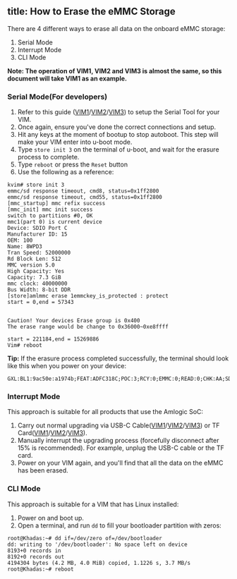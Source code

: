 title: How to Erase the eMMC Storage
---

There are 4 different ways to erase all data on the onboard eMMC storage:
1. Serial Mode
2. Interrupt Mode
3. CLI Mode

**Note: The operation of VIM1, VIM2 and VIM3 is almost the same, so this document will take VIM1 as an example.**

### Serial Mode(For developers)
1. Refer to this guide ([VIM1](/vim1/SetupSerialTool.html)/[VIM2](/vim2/SetupSerialTool.html)/[VIM3](/vim3/SetupSerialTool.html)) to setup the Serial Tool for your VIM.
2. Once again, ensure you've done the correct connections and setup.
3. Hit any keys at the moment of bootup to stop autoboot. This step will make your VIM enter into u-boot mode.
4. Type `store init 3` on the terminal of u-boot, and wait for the erasure process to complete.
5. Type `reboot` or press the `Reset` button
6. Use the following as a reference:
```
kvim# store init 3
emmc/sd response timeout, cmd8, status=0x1ff2800
emmc/sd response timeout, cmd55, status=0x1ff2800
[mmc_startup] mmc refix success
[mmc_init] mmc init success
switch to partitions #0, OK
mmc1(part 0) is current device
Device: SDIO Port C
Manufacturer ID: 15
OEM: 100
Name: 8WPD3 
Tran Speed: 52000000
Rd Block Len: 512
MMC version 5.0
High Capacity: Yes
Capacity: 7.3 GiB
mmc clock: 40000000
Bus Width: 8-bit DDR
[store]amlmmc erase 1emmckey_is_protected : protect
start = 0,end = 57343


Caution! Your devices Erase group is 0x400
The erase range would be change to 0x36000~0xe8ffff

start = 221184,end = 15269886
Vim# reboot
```
**Tip:**
If the erasure process completed successfully, the terminal should look like this when you power on your device:
```
GXL:BL1:9ac50e:a1974b;FEAT:ADFC318C;POC:3;RCY:0;EMMC:0;READ:0;CHK:AA;SD:800;USB:8;
```

### Interrupt Mode
This approach is suitable for all products that use the Amlogic SoC:

1. Carry out normal upgrading via USB-C Cable([VIM1](/vim1/UpgradeViaUSBCable.html)/[VIM2](/vim2/UpgradeViaUSBCable.html)/[VIM3](/vim3/UpgradeViaUSBCable.html)) or TF Card([VIM1](/vim1/UpgradeViaTFBurningCard.html)/[VIM2](/vim2/UpgradeViaTFBurningCard.html)/[VIM3](/vim3/UpgradeViaTFBurningCard.html)).
2. Manually interrupt the upgrading process (forcefully disconnect after 15% is recommended). For example, unplug the USB-C cable or the TF card.
3. Power on your VIM again, and you'll find that all the data on the eMMC has been erased.


### CLI Mode
This approach is suitable for a VIM that has Linux installed:

1. Power on and boot up.
2. Open a terminal, and run `dd` to fill your bootloader partition with zeros:
```
root@Khadas:~# dd if=/dev/zero of=/dev/bootloader
dd: writing to '/dev/bootloader': No space left on device
8193+0 records in
8192+0 records out
4194304 bytes (4.2 MB, 4.0 MiB) copied, 1.1226 s, 3.7 MB/s
root@Khadas:~# reboot
```
